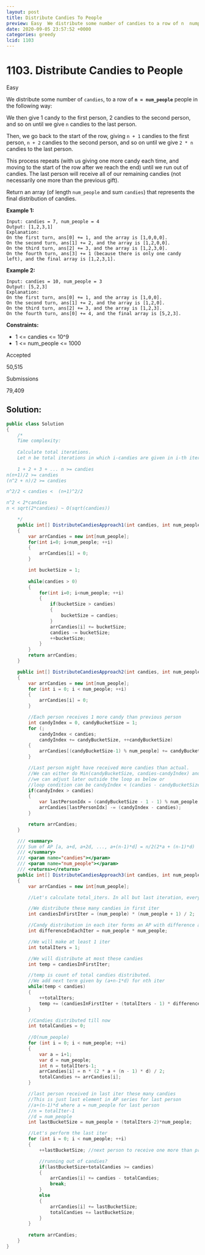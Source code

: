 ```yaml
---
layout: post
title: Distribute Candies To People
preview: Easy  We distribute some number of candies to a row of n  numpeople people in the following way  We then give 1 candy to
date: 2020-09-05 23:57:52 +0000
categories: greedy
lcid: 1103
---
```


# 1103. Distribute Candies to People

Easy

We distribute some number of `candies`, to a row of **`n = num_people`** people in the following way:

We then give 1 candy to the first person, 2 candies to the second person, and so on until we give `n` candies to the last person.

Then, we go back to the start of the row, giving `n + 1` candies to the first person, `n + 2` candies to the second person, and so on until we give `2 * n` candies to the last person.

This process repeats (with us giving one more candy each time, and moving to the start of the row after we reach the end) until we run out of candies. The last person will receive all of our remaining candies (not necessarily one more than the previous gift).

Return an array (of length `num_people` and sum `candies`) that represents the final distribution of candies.

 

**Example 1:**

```
Input: candies = 7, num_people = 4
Output: [1,2,3,1]
Explanation:
On the first turn, ans[0] += 1, and the array is [1,0,0,0].
On the second turn, ans[1] += 2, and the array is [1,2,0,0].
On the third turn, ans[2] += 3, and the array is [1,2,3,0].
On the fourth turn, ans[3] += 1 (because there is only one candy left), and the final array is [1,2,3,1].
```

**Example 2:**

```
Input: candies = 10, num_people = 3
Output: [5,2,3]
Explanation: 
On the first turn, ans[0] += 1, and the array is [1,0,0].
On the second turn, ans[1] += 2, and the array is [1,2,0].
On the third turn, ans[2] += 3, and the array is [1,2,3].
On the fourth turn, ans[0] += 4, and the final array is [5,2,3].
```

 

**Constraints:**

- 1 <= candies <= 10^9
- 1 <= num_people <= 1000

Accepted

50,515

Submissions

79,409

## Solution:
```c#
public class Solution
{
	/*
	Time complexity:
	
	Calculate total iterations. 
	Let n be total iterations in which i-candies are given in i-th iteration. Let's find upper bound on n in terms of input 'candies'
	
	1 + 2 + 3 + ... n >= candies
n(n+1)/2 >= candies
(n^2 + n)/2 >= candies

n^2/2 < candies <  (n+1)^2/2

n^2 < 2*candies
n < sqrt(2*candies) ~ O(sqrt(candies))

	*/
	public int[] DistributeCandiesApproach1(int candies, int num_people)
	{
		var arrCandies = new int[num_people];
		for(int i=0; i<num_people; ++i)
		{
			arrCandies[i] = 0;
		}

		int bucketSize = 1;
		
		while(candies > 0)
		{
			for(int i=0; i<num_people; ++i)
			{
				if(bucketSize > candies)
				{
					bucketSize = candies;
				}
				arrCandies[i] += bucketSize;
				candies -= bucketSize;
				++bucketSize;
			}
		}
		return arrCandies;
	}

	public int[] DistributeCandiesApproach2(int candies, int num_people)
	{
		var arrCandies = new int[num_people];
		for (int i = 0; i < num_people; ++i)
		{
			arrCandies[i] = 0;
		}

		//Each person receives 1 more candy than previous person
		int candyIndex = 0, candyBucketSize = 1;
		for (; 
			candyIndex < candies; 
			candyIndex += candyBucketSize, ++candyBucketSize)
		{
			arrCandies[(candyBucketSize-1) % num_people] += candyBucketSize;
		}

		//Last person might have received more candies than actual.
		//We can either do Min(candyBucketSize, candies-candyIndex) and avoid alloting more or 
		//we can adjust later outside the loop as below or
		//loop condition can be candyIndex < (candies - candyBucketSize) and then assign remaining candies to last person
		if(candyIndex > candies)
		{
			var lastPersonIdx = (candyBucketSize - 1 - 1) % num_people;
			arrCandies[lastPersonIdx] -= (candyIndex - candies);
		}

		return arrCandies;
	}

	/// <summary>
	/// Sum of AP [a, a+d, a+2d, ..., a+(n-1)*d] = n/2(2*a + (n-1)*d)
	/// </summary>
	/// <param name="candies"></param>
	/// <param name="num_people"></param>
	/// <returns></returns>
	public int[] DistributeCandiesApproach3(int candies, int num_people)
	{
		var arrCandies = new int[num_people];

		//Let's calculate total_iters. In all but last iteration, everyone will receive their full share. In last iteration, only some people will receive their full share.

		//We distribute these many candies in first iter
		int candiesInFirstIter = (num_people) * (num_people + 1) / 2;

		//Candy distribution in each iter forms an AP with difference as:
		int differenceInEachIter = num_people * num_people;

		//We will make at least 1 iter
		int totalIters = 1;

		//We will distribute at most these candies
		int temp = candiesInFirstIter;

		//temp is count of total candies distributed.
		//We add next term given by (a+n-1*d) for nth iter
		while(temp < candies)
		{
			++totalIters;
			temp += (candiesInFirstIter + (totalIters - 1) * differenceInEachIter);
		}

		//Candies distributed till now
		int totalCandies = 0;
		
		//O(num_people)
		for (int i = 0; i < num_people; ++i)
		{
			var a = i+1;
			var d = num_people;
			int n = totalIters-1;
			arrCandies[i] = n * (2 * a + (n - 1) * d) / 2;
			totalCandies += arrCandies[i];
		}

		//last person received in last iter these many candies
		//This is just last element in AP series for last person
		//a+(n-1)*d where a = num_people for last person
		//n = totalIter-1
		//d = num_people
		int lastBucketSize = num_people + (totalIters-2)*num_people;

		//Let's perform the last iter
		for (int i = 0; i < num_people; ++i)
		{
			++lastBucketSize; //next person to receive one more than prev.

			//running out of candies?
			if(lastBucketSize+totalCandies >= candies)
			{
				arrCandies[i] += candies - totalCandies;
				break;
			}
			else
			{
				arrCandies[i] += lastBucketSize;
				totalCandies += lastBucketSize;
			}
		}
		
		return arrCandies;
	}
}

```